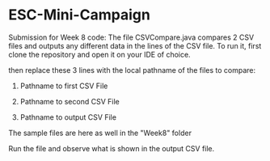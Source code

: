 # ESC-Mini-Campaign

Submission for Week 8 code:
The file CSVCompare.java compares 2 CSV files and outputs any different data in the lines of the CSV file.
To run it, first clone the repository and open it on your IDE of choice.

then replace these 3 lines with the local pathname of the files to compare:

1. Pathname to first CSV File

2. Pathname to second CSV File

3. Pathname to output CSV File

The sample files are here as well in the "Week8" folder 

Run the file and observe what is shown in the output CSV file.

